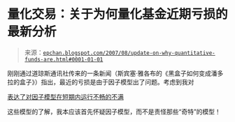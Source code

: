 <!--yml

分类：未分类

日期：2024-05-12 19:22:48

-->

# 量化交易：关于为何量化基金近期亏损的最新分析

> 来源：[`epchan.blogspot.com/2007/08/update-on-why-quantitative-funds-are.html#0001-01-01`](http://epchan.blogspot.com/2007/08/update-on-why-quantitative-funds-are.html#0001-01-01)

刚刚通过道琼斯通讯社传来的一条新闻（斯宾塞·雅各布的《黑盒子如何变成潘多拉的盒子》）指出，最近的亏损是由于因子模型出了问题。考虑到我对

[表达了对因子模型在短期内运行不畅的不满](http://epchan.blogspot.com/2006/12/do-factor-models-work-in-short-term.html)

这些模型的了解，我本应该首先怀疑因子模型，而不是责怪那些“奇特”的模型！
